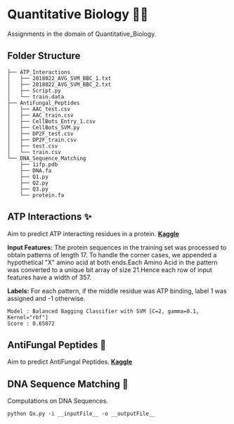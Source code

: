 # Quantitative Biology :health_worker:
Assignments in the domain of Quantitative_Biology.

## Folder Structure
```
├── ATP_Interactions
│   ├── 2018022_AVG_SVM_BBC_1.txt
│   ├── 2018022_AVG_SVM_BBC_2.txt
│   ├── Script.py
│   └── train.data
├── AntiFungal_Peptides
│   ├── AAC_test.csv
│   ├── AAC_train.csv
│   ├── CellBots_Entry_1.csv
│   ├── CellBots_SVM.py
│   ├── DP2F_test.csv
│   ├── DP2F_train.csv
│   ├── test.csv
│   └── train.csv
└── DNA_Sequence_Matching
    ├── 1ifp.pdb
    ├── DNA.fa
    ├── Q1.py
    ├── Q2.py
    ├── Q3.py
    └── protein.fa
```

## ATP Interactions :sparkles:
Aim to predict ATP interacting residues in a protein. [**Kaggle**](https://www.kaggle.com/c/iqb213-atp)

**Input Features:** The protein sequences in the training set was processed to obtain patterns of length 17. To handle the corner cases, we appended a hypothetical "X" amino acid at both ends.Each Amino Acid in the pattern was converted to a unique bit array of size 21.Hence each row of input features have a width of 357.   

**Labels:** For each pattern, if the middle residue was ATP binding, label 1 was assigned and -1 otherwise.   

```
Model : Balanced Bagging Classifier with SVM [C=2, gamma=0.1, Kernel="rbf"]
Score : 0.65072 
```
## AntiFungal Peptides :microbe:
Aim to predict AntiFungal Peptides. [**Kaggle**](https://www.kaggle.com/c/iqb2020)

## DNA Sequence Matching :dna:
Computations on DNA Sequences.
```
python Qx.py -i __inputFile__ -o __outputFile__
```

